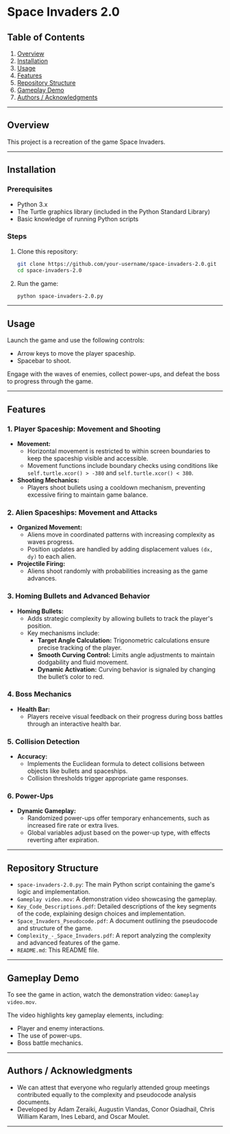 # Space Invaders 2.0

## **Table of Contents**
1. [Overview](#overview)
2. [Installation](#installation)
3. [Usage](#usage)
4. [Features](#features)
5. [Repository Structure](#repository-structure)
6. [Gameplay Demo](#gameplay-demo)
7. [Authors / Acknowledgments](#authors--acknowledgments)

---

## **Overview**

This project is a recreation of the game Space Invaders. 

---

## **Installation**

### Prerequisites
- Python 3.x
- The Turtle graphics library (included in the Python Standard Library)
- Basic knowledge of running Python scripts

### Steps
1. Clone this repository:
   ```bash
   git clone https://github.com/your-username/space-invaders-2.0.git
   cd space-invaders-2.0
   ```
2. Run the game:
   ```bash
   python space-invaders-2.0.py
   ```

---

## **Usage**
Launch the game and use the following controls:
- Arrow keys to move the player spaceship.
- Spacebar to shoot.

Engage with the waves of enemies, collect power-ups, and defeat the boss to progress through the game.

---

## **Features**

### **1. Player Spaceship: Movement and Shooting**
- **Movement:**
  - Horizontal movement is restricted to within screen boundaries to keep the spaceship visible and accessible.
  - Movement functions include boundary checks using conditions like `self.turtle.xcor() > -380` and `self.turtle.xcor() < 380`.
- **Shooting Mechanics:**
  - Players shoot bullets using a cooldown mechanism, preventing excessive firing to maintain game balance.

### **2. Alien Spaceships: Movement and Attacks**
- **Organized Movement:**
  - Aliens move in coordinated patterns with increasing complexity as waves progress.
  - Position updates are handled by adding displacement values `(dx, dy)` to each alien.
- **Projectile Firing:**
  - Aliens shoot randomly with probabilities increasing as the game advances.

### **3. Homing Bullets and Advanced Behavior**
- **Homing Bullets:**
  - Adds strategic complexity by allowing bullets to track the player's position.
  - Key mechanisms include:
    - **Target Angle Calculation:** Trigonometric calculations ensure precise tracking of the player.
    - **Smooth Curving Control:** Limits angle adjustments to maintain dodgability and fluid movement.
    - **Dynamic Activation:** Curving behavior is signaled by changing the bullet’s color to red.

### **4. Boss Mechanics**
- **Health Bar:**
  - Players receive visual feedback on their progress during boss battles through an interactive health bar.

### **5. Collision Detection**
- **Accuracy:**
  - Implements the Euclidean formula to detect collisions between objects like bullets and spaceships.
  - Collision thresholds trigger appropriate game responses.

### **6. Power-Ups**
- **Dynamic Gameplay:**
  - Randomized power-ups offer temporary enhancements, such as increased fire rate or extra lives.
  - Global variables adjust based on the power-up type, with effects reverting after expiration.

---

## **Repository Structure**
- `space-invaders-2.0.py`: The main Python script containing the game's logic and implementation.
- `Gameplay video.mov`: A demonstration video showcasing the gameplay.
- `Key_Code_Descriptions.pdf`: Detailed descriptions of the key segments of the code, explaining design choices and implementation.
- `Space_Invaders_Pseudocode.pdf`: A document outlining the pseudocode and structure of the game.
- `Complexity_-_Space_Invaders.pdf`: A report analyzing the complexity and advanced features of the game.
- `README.md`: This README file.

---

## **Gameplay Demo**
To see the game in action, watch the demonstration video: `Gameplay video.mov`.

The video highlights key gameplay elements, including:
- Player and enemy interactions.
- The use of power-ups.
- Boss battle mechanics.

---

## **Authors / Acknowledgments**
- We can attest that everyone who regularly attended group meetings contributed equally to the complexity and pseudocode analysis documents.
- Developed by Adam Zeraiki, Augustin Vlandas, Conor Osiadhail, Chris William Karam, Ines Lebard, and Oscar Moulet.

---

